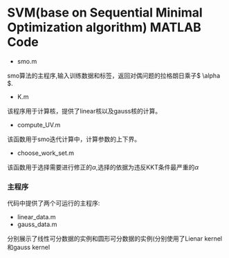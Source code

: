 # SVM(base on Sequential Minimal Optimization algorithm) MATLAB Code
+ smo.m 

smo算法的主程序,输入训练数据和标签，返回对偶问题的拉格朗日乘子$ \alpha $.

+ K.m

该程序用于计算核，提供了linear核以及gauss核的计算。

+ compute_UV.m

该函数用于smo迭代计算中，计算参数的上下界。

+ choose_work_set.m

该函数用于选择需要进行修正的$\alpha$,选择的依据为违反KKT条件最严重的$\alpha$

### 主程序
代码中提供了两个可运行的主程序:

- linear_data.m
- gauss_data.m 

分别展示了线性可分数据的实例和圆形可分数据的实例(分别使用了Lienar kernel 和gauss kernel
